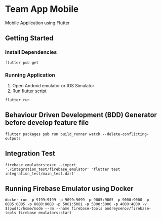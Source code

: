# Team App Mobile

Mobile Application using Flutter

## Getting Started

### Install Dependencies
```
flutter pub get
```

### Running Application
1. Open Android emulator or IOS Simulator
2. Run flutter script
```
flutter run
```

## Behaviour Driven Development (BDD) Generator before develop feature file
```
flutter packages pub run build_runner watch --delete-conflicting-outputs
```

## Integration Test
```
firebase emulators:exec --import './integration_test/firebase_emulator' 'flutter test integration_test/main_test.dart'
```

## Running Firebase Emulator using Docker
```
docker run -p 9199:9199 -p 9099:9099 -p 9005:9005 -p 9000:9000 -p 8085:8085 -p 8080:8080 -p 5001:5001 -p 5000:5000 -p 4000:4000 -v $(pwd):/home/node --rm --name firebase-tools andreysenov/firebase-tools firebase emulators:start
```
